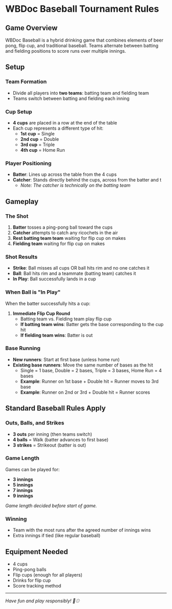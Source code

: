 # WBDoc Baseball Tournament Rules

## Game Overview
WBDoc Baseball is a hybrid drinking game that combines elements of beer pong, flip cup, and traditional baseball. Teams alternate between batting and fielding positions to score runs over multiple innings.

## Setup

### Team Formation
- Divide all players into **two teams**: batting team and fielding team
- Teams switch between batting and fielding each inning

### Cup Setup
- **4 cups** are placed in a row at the end of the table
- Each cup represents a different type of hit:
  - **1st cup** = Single
  - **2nd cup** = Double  
  - **3rd cup** = Triple
  - **4th cup** = Home Run

### Player Positioning
- **Batter**: Lines up across the table from the 4 cups
- **Catcher**: Stands directly behind the cups, across from the batter and t
  - *Note: The catcher is technically on the batting team*

## Gameplay

### The Shot
1. **Batter** tosses a ping-pong ball toward the cups
2. **Catcher** attempts to catch any ricochets in the air
3. **Rest batting team team** waiting for flip cup on makes
4. **Fielding team** waiting for flip cup on makes

### Shot Results
- **Strike**: Ball misses all cups OR ball hits rim and no one catches it
- **Ball**: Ball hits rim and a teammate (batting team) catches it  
- **In Play**: Ball successfully lands in a cup

### When Ball is "In Play"
When the batter successfully hits a cup:

1. **Immediate Flip Cup Round**
   - Batting team vs. Fielding team play flip cup
   - **If batting team wins**: Batter gets the base corresponding to the cup hit
   - **If fielding team wins**: Batter is out

### Base Running
- **New runners**: Start at first base (unless home run)
- **Existing base runners**: Move the same number of bases as the hit
  - Single = 1 base, Double = 2 bases, Triple = 3 bases, Home Run = 4 bases
  - **Example**: Runner on 1st base + Double hit = Runner moves to 3rd base
  - **Example**: Runner on 2nd or 3rd + Double hit = Runner scores

## Standard Baseball Rules Apply

### Outs, Balls, and Strikes
- **3 outs** per inning (then teams switch)
- **4 balls** = Walk (batter advances to first base)
- **3 strikes** = Strikeout (batter is out)

### Game Length
Games can be played for:
- **3 innings**
- **5 innings** 
- **7 innings**
- **9 innings**

*Game length decided before start of game.*

### Winning
- Team with the most runs after the agreed number of innings wins
- Extra innings if tied (like regular baseball)

## Equipment Needed
- 4 cups
- Ping-pong balls
- Flip cups (enough for all players)
- Drinks for flip cup
- Score tracking method

---

*Have fun and play responsibly! 🍻⚾* 